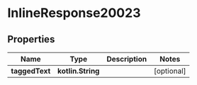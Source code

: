 
# InlineResponse20023

## Properties
Name | Type | Description | Notes
------------ | ------------- | ------------- | -------------
**taggedText** | **kotlin.String** |  |  [optional]



